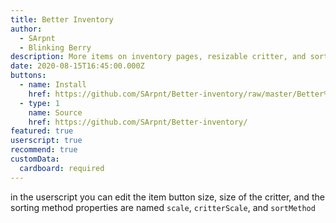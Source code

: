 ```yaml
---
title: Better Inventory
author:
  - SArpnt
  - Blinking Berry
description: More items on inventory pages, resizable critter, and sorting
date: 2020-08-15T16:45:00.000Z
buttons:
  - name: Install
    href: https://github.com/SArpnt/Better-inventory/raw/master/Better%20inventory.user.js
  - type: 1
    name: Source
    href: https://github.com/SArpnt/Better-inventory/
featured: true
userscript: true
recommend: true
customData:
  cardboard: required
---
```

in the userscript you can edit the item button size, size of the critter, and the sorting method
properties are named `scale`, `critterScale`, and `sortMethod`